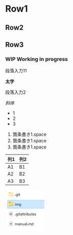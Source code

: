 # Row1
## Row2
## Row3
### WIP Working in progress
段落入力11

**太字**

段落入力2

*斜体*

- 1
- 2
- 3

1. 箇条書き1.space
1. 箇条書き1.space
1. 箇条書き1.space

|列1|列2
|--|--
|A1 |B1
|A2 |B2
|A3 |B3

![画像](img/scr1.png)